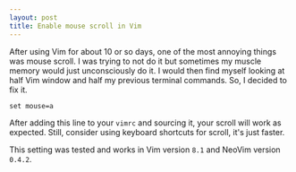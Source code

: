```yaml
---
layout: post
title: Enable mouse scroll in Vim
---
```


After using Vim for about 10 or so days, one of the most annoying things was
mouse scroll. I was trying to not do it but sometimes my muscle memory would
just unconsciously do it. I would then find myself looking at half Vim window
and half my previous terminal commands. So, I decided to fix it.

```vim
set mouse=a
```

After adding this line to your `vimrc` and sourcing it, your scroll will work
as expected. Still, consider using keyboard shortcuts for scroll, it's just
faster.

This setting was tested and works in Vim version `8.1` and NeoVim version
`0.4.2`.
